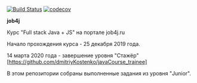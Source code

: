 [![Build Status](https://travis-ci.org/dmitriikostenko/job4j_design.svg?branch=master)](https://travis-ci.org/dmitriikostenko/job4j_design)
[![codecov](https://codecov.io/gh/dmitriikostenko/job4j_design/branch/master/graph/badge.svg)](https://codecov.io/gh/dmitriikostenko/job4j_design)

**job4j**

Курс "Full stack Java + JS" на портале job4j.ru 

Начало прохождения курса - 25 декабря 2019 года.

14 марта 2020 года - завершение уровня "Стажёр" 
[https://github.com/dmitriyKostenko/javaCourse_trainee]
 
В этом репозитории собраны выполненные задания из уровня "Junior".
